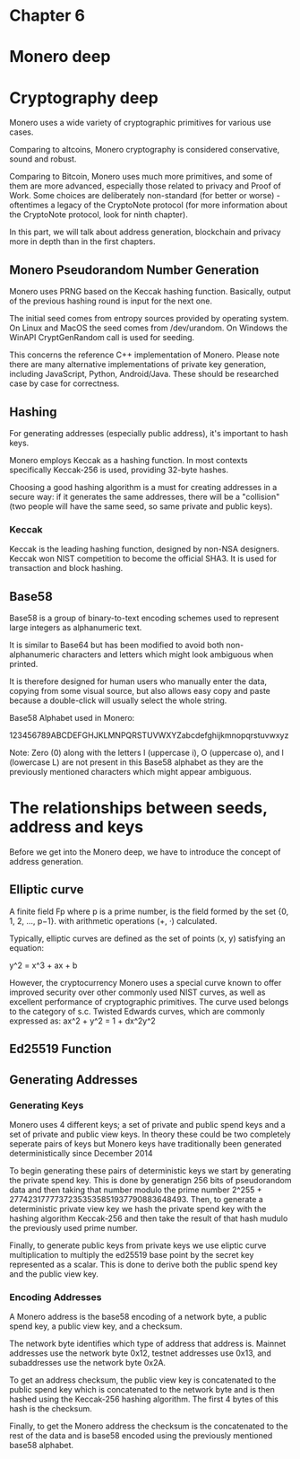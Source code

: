 # Chapter 6

# Monero deep

# Cryptography deep

Monero uses a wide variety of cryptographic primitives for various use cases.

Comparing to altcoins, Monero cryptography is considered conservative, sound and robust.

Comparing to Bitcoin, Monero uses much more primitives, and some of them are more advanced, especially those related to privacy and Proof of Work. Some choices are deliberately non-standard (for better or worse) - oftentimes a legacy of the CryptoNote protocol (for more information about the CryptoNote protocol, look for ninth chapter).  

In this part, we will talk about address generation, blockchain and privacy more in depth than in the first chapters.

## Monero Pseudorandom Number Generation

Monero uses PRNG based on the Keccak hashing function. Basically, output of the previous hashing round is input for the next one.

The initial seed comes from entropy sources provided by operating system. On Linux and MacOS the seed comes from /dev/urandom. On Windows the WinAPI CryptGenRandom call is used for seeding.

This concerns the reference C++ implementation of Monero. Please note there are many alternative implementations of private key generation, including JavaScript, Python, Android/Java. These should be researched case by case for correctness.

## Hashing

For generating addresses (especially public address), it's important to hash keys.

Monero employs Keccak as a hashing function. In most contexts specifically Keccak-256 is used, providing 32-byte hashes.

Choosing a good hashing algorithm is a must for creating addresses in a secure way: if it generates the same addresses, there will be a "collision" (two people will have the same seed, so same private and public keys).

### Keccak
Keccak is the leading hashing function, designed by non-NSA designers. Keccak won NIST competition to become the official SHA3. It is used for transaction and block hashing.

## Base58

Base58 is a group of binary-to-text encoding schemes used to represent large integers as alphanumeric text. 

It is similar to Base64 but has been modified to avoid both non-alphanumeric characters and letters which might look ambiguous when printed. 

It is therefore designed for human users who manually enter the data, copying from some visual source, but also allows easy copy and paste because a double-click will usually select the whole string.

Base58 Alphabet used in Monero:

123456789ABCDEFGHJKLMNPQRSTUVWXYZabcdefghijkmnopqrstuvwxyz

Note: Zero (0) along with the letters I (uppercase i), O (uppercase o), and l (lowercase L) are not present in this Base58 alphabet as they are the previously mentioned characters which might appear ambiguous.

# The relationships between seeds, address and keys

Before we get into the Monero deep, we have to introduce the concept of address generation.

## Elliptic curve

A finite field Fp where p is a prime number, is the field formed by the set {0, 1, 2, ..., p−1}. with arithmetic operations (+, ·) calculated.

Typically, elliptic curves are defined as the set of points (x, y) satisfying an equation:

y^2 = x^3 + ax + b

However, the cryptocurrency Monero uses a special curve known to offer improved security over other commonly used NIST curves, as well as excellent performance of cryptographic primitives.
The curve used belongs to the category of s.c. Twisted Edwards curves, which are commonly expressed as:
ax^2 + y^2 = 1 + dx^2y^2

## Ed25519 Function

## Generating Addresses

### Generating Keys

Monero uses 4 different keys; a set of private and public spend keys and a set of private and public view keys.
In theory these could be two completely seperate pairs of keys but Monero keys have traditionally been generated deterministically since December 2014

To begin generating these pairs of deterministic keys we start by generating the private spend key. This is done by generatign 256 bits of pseudorandom data and then taking that number modulo the prime number 2^255 + 27742317777372353535851937790883648493.
Then, to  generate a deterministic private view key we hash the private spend key with the hashing algorithm Keccak-256 and then take the result of that hash mudulo the previously used prime number.

Finally, to generate public keys from private keys we use eliptic curve multiplication to multiply the ed25519 base point by the secret key represented as a scalar. This is done to derive both the public spend key and the public view key.

### Encoding Addresses

A Monero address is the base58 encoding of a network byte, a public spend key, a public view key, and a checksum.

The network byte identifies which type of address that address is. Mainnet addresses use the network byte 0x12, testnet addresses use 0x13, and subaddresses use the network byte 0x2A.

To get an address checksum, the public view key is concatenated to the public spend key which is concatenated to the network byte  and is then hashed using the Keccak-256 hashing algorithm. The first 4 bytes of this hash is the checksum.

Finally, to get the Monero address the checksum is the concatenated to the rest of the data and is base58 encoded using the previously mentioned base58 alphabet.
